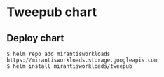 # Tweepub chart

## Deploy chart
```console
$ helm repo add mirantisworkloads https://mirantisworkloads.storage.googleapis.com
$ helm install mirantisworkloads/tweepub
```
